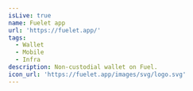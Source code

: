 ```yaml
---
isLive: true
name: Fuelet app
url: 'https://fuelet.app/'
tags:
  - Wallet
  - Mobile
  - Infra
description: Non-custodial wallet on Fuel.
icon_url: 'https://fuelet.app/images/svg/logo.svg'
---
```

